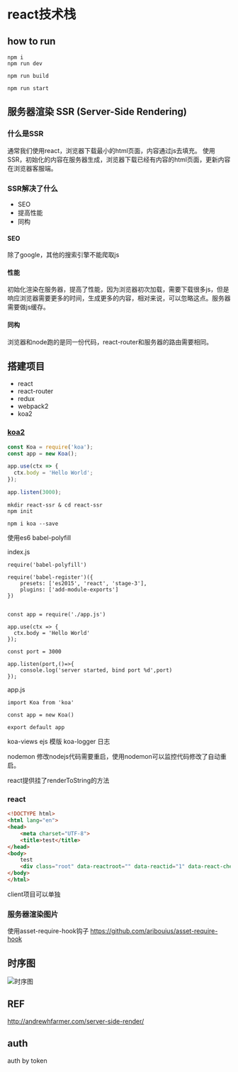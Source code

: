 # react技术栈

## how to run

~~~
npm i 
npm run dev

npm run build

npm run start
~~~


## 服务器渲染 SSR (Server-Side Rendering)

 ### 什么是SSR
	
   通常我们使用react，浏览器下载最小的html页面，内容通过js去填充。
   使用SSR，初始化的内容在服务器生成，浏览器下载已经有内容的html页面，更新内容在浏览器客服端。

 ### SSR解决了什么
- SEO  
- 提高性能
- 同构

#### SEO
 除了google，其他的搜索引擎不能爬取js
 
#### 性能
 初始化渲染在服务器，提高了性能，因为浏览器初次加载，需要下载很多js，但是响应浏览器需要更多的时间，生成更多的内容，相对来说，可以忽略这点。服务器需要做js缓存。

#### 同构
 浏览器和node跑的是同一份代码，react-router和服务器的路由需要相同。


## 搭建项目
- react
- react-router
- redux
- webpack2
- koa2

### [koa2](https://koajs.com/)

~~~js
const Koa = require('koa');
const app = new Koa();

app.use(ctx => {
  ctx.body = 'Hello World';
});

app.listen(3000);
~~~

~~~
mkdir react-ssr & cd react-ssr
npm init

npm i koa --save 
~~~


使用es6
babel-polyfill

index.js
~~~
require('babel-polyfill')

require('babel-register')({
    presets: ['es2015', 'react', 'stage-3'],
    plugins: ['add-module-exports']
})


const app = require('./app.js')

app.use(ctx => {
  ctx.body = 'Hello World'
});

const port = 3000

app.listen(port,()=>{
	console.log('server started, bind port %d',port)
});
~~~
app.js
~~~
import Koa from 'koa'

const app = new Koa()

export default app
~~~
koa-views
ejs 模版
koa-logger 日志


nodemon 修改nodejs代码需要重启，使用nodemon可以监控代码修改了自动重启。

react提供挂了renderToString的方法



### react
~~~html
<!DOCTYPE html>
<html lang="en">
<head>
	<meta charset="UTF-8">
	<title>test</title>
</head>
<body>
	test
	<div class="root" data-reactroot="" data-reactid="1" data-react-checksum="-1133046379">test</div>
</body>
</html>
~~~


client项目可以单独



### 服务器渲染图片

使用asset-require-hook钩子
https://github.com/aribouius/asset-require-hook




## 时序图
![时序图](http://odyv5xg88.bkt.clouddn.com/react-ssr.png)

## REF
http://andrewhfarmer.com/server-side-render/



## auth
auth by token 
